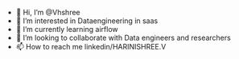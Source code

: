 - 👋 Hi, I’m @Vhshree
- 👀 I’m interested in Dataengineering in saas 
- 🌱 I’m currently learning airflow
- 💞️ I’m looking to collaborate with Data engineers and researchers
- 📫 How to reach me linkedin/HARINISHREE.V

<!---
Vhshree/Vhshree is a ✨ special ✨ repository because its `README.md` (this file) appears on your GitHub profile.
You can click the Preview link to take a look at your changes.
--->

